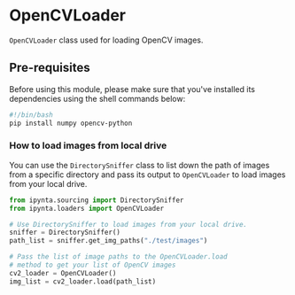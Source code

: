 # OpenCVLoader

`OpenCVLoader` class used for loading OpenCV images.

## Pre-requisites

Before using this module, please make sure that you've installed its dependencies using the shell commands below:

```sh
#!/bin/bash
pip install numpy opencv-python
```

### How to load images from local drive

You can use the `DirectorySniffer` class to list down the path of images from a specific directory and pass its output to `OpenCVLoader` to load images from your local drive.

```py
from ipynta.sourcing import DirectorySniffer
from ipynta.loaders import OpenCVLoader

# Use DirectorySniffer to load images from your local drive.
sniffer = DirectorySniffer()
path_list = sniffer.get_img_paths("./test/images")

# Pass the list of image paths to the OpenCVLoader.load
# method to get your list of OpenCV images
cv2_loader = OpenCVLoader()
img_list = cv2_loader.load(path_list)
```
